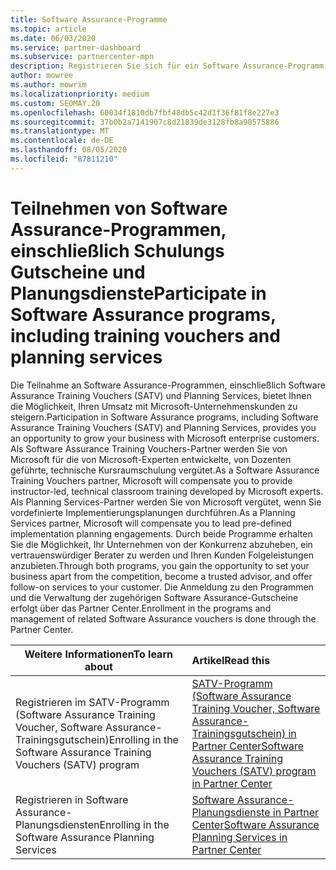 ```yaml
---
title: Software Assurance-Programme
ms.topic: article
ms.date: 06/03/2020
ms.service: partner-dashboard
ms.subservice: partnercenter-mpn
description: Registrieren Sie sich für ein Software Assurance-Programm, um Geschäftskunden zu entwickeln und für Unternehmenskunden Schulungen und Planung zu bieten.
author: mowree
ms.author: mowrim
ms.localizationpriority: medium
ms.custom: SEOMAY.20
ms.openlocfilehash: 60034f1810db7fbf48db5c42d1f36f81f8e227e3
ms.sourcegitcommit: 37b0b2a7141907c8d21839de3128fb8a98575886
ms.translationtype: MT
ms.contentlocale: de-DE
ms.lasthandoff: 08/05/2020
ms.locfileid: "87811210"
---
```

# <a name="participate-in-software-assurance-programs-including-training-vouchers-and-planning-services"></a><span data-ttu-id="d4c4e-103">Teilnehmen von Software Assurance-Programmen, einschließlich Schulungs Gutscheine und Planungsdienste</span><span class="sxs-lookup"><span data-stu-id="d4c4e-103">Participate in Software Assurance programs, including training vouchers and planning services</span></span>

<span data-ttu-id="d4c4e-104">Die Teilnahme an Software Assurance-Programmen, einschließlich Software Assurance Training Vouchers (SATV) und Planning Services, bietet Ihnen die Möglichkeit, Ihren Umsatz mit Microsoft-Unternehmenskunden zu steigern.</span><span class="sxs-lookup"><span data-stu-id="d4c4e-104">Participation in Software Assurance programs, including Software Assurance Training Vouchers (SATV) and Planning Services, provides you an opportunity to grow your business with Microsoft enterprise customers.</span></span> <span data-ttu-id="d4c4e-105">Als Software Assurance Training Vouchers-Partner werden Sie von Microsoft für die von Microsoft-Experten entwickelte, von Dozenten geführte, technische Kursraumschulung vergütet.</span><span class="sxs-lookup"><span data-stu-id="d4c4e-105">As a Software Assurance Training Vouchers partner, Microsoft will compensate you to provide instructor-led, technical classroom training developed by Microsoft experts.</span></span> <span data-ttu-id="d4c4e-106">Als Planning Services-Partner werden Sie von Microsoft vergütet, wenn Sie vordefinierte Implementierungsplanungen durchführen.</span><span class="sxs-lookup"><span data-stu-id="d4c4e-106">As a Planning Services partner, Microsoft will compensate you to lead pre-defined implementation planning engagements.</span></span> <span data-ttu-id="d4c4e-107">Durch beide Programme erhalten Sie die Möglichkeit, Ihr Unternehmen von der Konkurrenz abzuheben, ein vertrauenswürdiger Berater zu werden und Ihren Kunden Folgeleistungen anzubieten.</span><span class="sxs-lookup"><span data-stu-id="d4c4e-107">Through both programs, you gain the opportunity to set your business apart from the competition, become a trusted advisor, and offer follow-on services to your customer.</span></span> <span data-ttu-id="d4c4e-108">Die Anmeldung zu den Programmen und die Verwaltung der zugehörigen Software Assurance-Gutscheine erfolgt über das Partner Center.</span><span class="sxs-lookup"><span data-stu-id="d4c4e-108">Enrollment in the programs and management of related Software Assurance vouchers is done through the Partner Center.</span></span>

|<span data-ttu-id="d4c4e-109">**Weitere Informationen**</span><span class="sxs-lookup"><span data-stu-id="d4c4e-109">**To learn about**</span></span>   |<span data-ttu-id="d4c4e-110">**Artikel**</span><span class="sxs-lookup"><span data-stu-id="d4c4e-110">**Read this**</span></span>   |
|--------------------------|:------------------|
|<span data-ttu-id="d4c4e-111">Registrieren im SATV-Programm (Software Assurance Training Voucher, Software Assurance-Trainingsgutschein)</span><span class="sxs-lookup"><span data-stu-id="d4c4e-111">Enrolling in the Software Assurance Training Vouchers (SATV) program</span></span>|[<span data-ttu-id="d4c4e-112">SATV-Programm (Software Assurance Training Voucher, Software Assurance-Trainingsgutschein) in Partner Center</span><span class="sxs-lookup"><span data-stu-id="d4c4e-112">Software Assurance Training Vouchers (SATV) program in Partner Center</span></span>](software-assurance-satv.md)|
|<span data-ttu-id="d4c4e-113">Registrieren in Software Assurance-Planungsdiensten</span><span class="sxs-lookup"><span data-stu-id="d4c4e-113">Enrolling in the Software Assurance Planning Services</span></span>|[<span data-ttu-id="d4c4e-114">Software Assurance-Planungsdienste in Partner Center</span><span class="sxs-lookup"><span data-stu-id="d4c4e-114">Software Assurance Planning Services in Partner Center</span></span>](software-assurance-dps.md) |